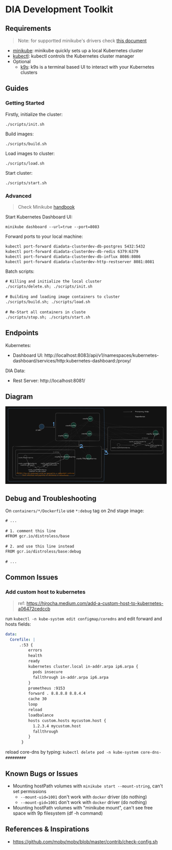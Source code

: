 # DIA Development Toolkit

## Requirements

> Note: for supportted minikube's drivers check [this document](https://minikube.sigs.k8s.io/docs/drivers/)

* [minikube](https://minikube.sigs.k8s.io/docs/): minikube quickly sets up a local Kubernetes cluster
* [kubectl](https://kubernetes.io/docs/reference/kubectl/kubectl/): kubectl controls the Kubernetes cluster manager
* Optional
  * [k9s](https://k9scli.io/): k9s is a terminal based UI to interact with your Kubernetes clusters

## Guides

### Getting Started

Firstly, initialize the cluster:

```shell
./scripts/init.sh
```

Build images:

```shell
./scripts/build.sh
```

Load images to cluster:

```shell
./scripts/load.sh
```

Start cluster:

```shell
./scripts/start.sh
```

### Advanced

> Check Minikube [handbook](https://minikube.sigs.k8s.io/docs/handbook/)

Start Kubernetes Dashboard UI:

```shell
minikube dashboard --url=true --port=8083
```

Forward ports to your local machine:

```shell
kubectl port-forward diadata-clusterdev-db-postgres 5432:5432
kubectl port-forward diadata-clusterdev-db-redis 6379:6379
kubectl port-forward diadata-clusterdev-db-influx 8086:8086
kubectl port-forward diadata-clusterdev-http-restserver 8081:8081
```

Batch scripts:

```shell
# Killing and initialize the local cluster
./scripts/delete.sh; ./scripts/init.sh

# Building and loading image containers to cluster
./scripts/build.sh; ./scripts/load.sh

# Re-Start all containers in cluste
./scripts/stop.sh; ./scripts/start.sh
```

## Endpoints

Kubernetes:

* Dashboard UI: http://localhost:8083/api/v1/namespaces/kubernetes-dashboard/services/http:kubernetes-dashboard:/proxy/

DIA Data:

* Rest Server: http://localhost:8081/

## Diagram

![cluster_diagram](diagram.png)

## Debug and Troubleshooting

On `containers/*/Dockerfile` use `*:debug` tag on 2nd stage image:

```
# ...

# 1. comment this line
#FROM gcr.io/distroless/base

# 2. and use this line instead
FROM gcr.io/distroless/base:debug

# ...
```

## Common Issues

### Add custom host to kubernetes

> ref: https://hjrocha.medium.com/add-a-custom-host-to-kubernetes-a06472cedccb

run `kubectl -n kube-system edit configmap/coredns` and edit forward and hosts fields:

```yaml
data: 
  Corefile: |
      .:53 {
          errors
          health
          ready
          kubernetes cluster.local in-addr.arpa ip6.arpa {
            pods insecure
            fallthrough in-addr.arpa ip6.arpa
          }
          prometheus :9153
          forward . 8.8.8.8 8.8.4.4
          cache 30
          loop
          reload
          loadbalance
          hosts custom.hosts mycustom.host {
            1.2.3.4 mycustom.host
            fallthrough
          }
       }
```

reload core-dns by typing: `kubectl delete pod -n kube-system core-dns-#########`

## Known Bugs or Issues

* Mounting hostPath volumes with ```minikube start --mount-string```, can't set permissions
  * ```--mount-uid=1001``` don't work with ```docker``` driver (do nothing)
  * ```--mount-gid=1001``` don't work with ```docker``` driver (do nothing)
* Mounting hostPath volumes with "minikube mount", can't see free space with 9p filesystem (df -h command)

## References & Inspirations

* https://github.com/moby/moby/blob/master/contrib/check-config.sh